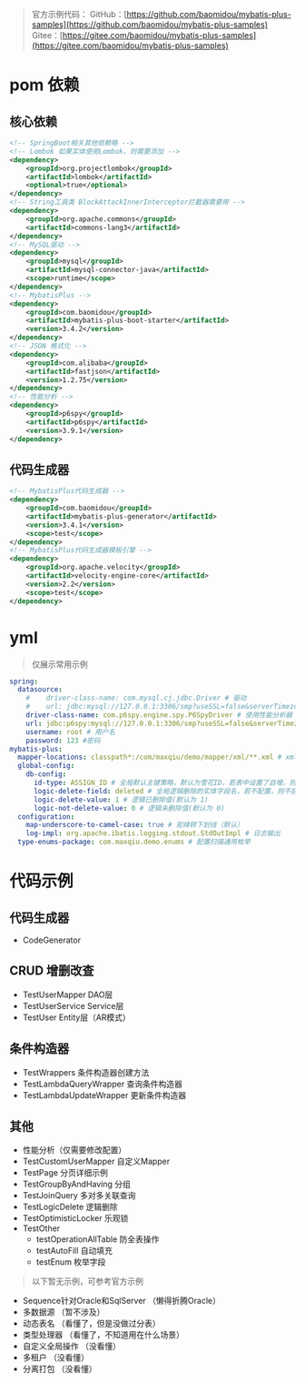 > 官方示例代码：
GitHub：[https://github.com/baomidou/mybatis-plus-samples](https://github.com/baomidou/mybatis-plus-samples)
Gitee：[https://gitee.com/baomidou/mybatis-plus-samples](https://gitee.com/baomidou/mybatis-plus-samples)

# pom 依赖

## 核心依赖

```xml
<!-- SpringBoot相关其他依赖略 -->
<!-- Lombok 如果实体使用Lombok，则需要添加 -->
<dependency>
    <groupId>org.projectlombok</groupId>
    <artifactId>lombok</artifactId>
    <optional>true</optional>
</dependency>
<!-- String工具类 BlockAttackInnerInterceptor拦截器需要用 -->
<dependency>
    <groupId>org.apache.commons</groupId>
    <artifactId>commons-lang3</artifactId>
</dependency>
<!-- MySQL驱动 -->
<dependency>
    <groupId>mysql</groupId>
    <artifactId>mysql-connector-java</artifactId>
    <scope>runtime</scope>
</dependency>
<!-- MybatisPlus -->
<dependency>
    <groupId>com.baomidou</groupId>
    <artifactId>mybatis-plus-boot-starter</artifactId>
    <version>3.4.2</version>
</dependency>
<!-- JSON 格式化 -->
<dependency>
    <groupId>com.alibaba</groupId>
    <artifactId>fastjson</artifactId>
    <version>1.2.75</version>
</dependency>
<!-- 性能分析 -->
<dependency>
    <groupId>p6spy</groupId>
    <artifactId>p6spy</artifactId>
    <version>3.9.1</version>
</dependency>
```

## 代码生成器

```xml
<!-- MybatisPlus代码生成器 -->
<dependency>
    <groupId>com.baomidou</groupId>
    <artifactId>mybatis-plus-generator</artifactId>
    <version>3.4.1</version>
    <scope>test</scope>
</dependency>
<!-- MybatisPlus代码生成器模板引擎 -->
<dependency>
    <groupId>org.apache.velocity</groupId>
    <artifactId>velocity-engine-core</artifactId>
    <version>2.2</version>
    <scope>test</scope>
</dependency>
```
# yml

> 仅展示常用示例

```yaml
spring:
  datasource:
    #    driver-class-name: com.mysql.cj.jdbc.Driver # 驱动
    #    url: jdbc:mysql://127.0.0.1:3306/smp?useSSL=false&serverTimezone=GMT%2B8&characterEncoding=utf8 # 连接地址
    driver-class-name: com.p6spy.engine.spy.P6SpyDriver # 使用性能分析器（开发时使用）
    url: jdbc:p6spy:mysql://127.0.0.1:3306/smp?useSSL=false&serverTimezone=GMT%2B8&characterEncoding=utf8 # 使用 性能分析器的 连接地址（开发时使用）
    username: root # 用户名
    password: 123 #密码
mybatis-plus:
  mapper-locations: classpath*:/com/maxqiu/demo/mapper/xml/**.xml # xml路径
  global-config:
    db-config:
      id-type: ASSIGN_ID # 全局默认主键策略，默认为雪花ID，若表中设置了自增，则生成的实体自动添加自增ID属性，参考 TestDelete
      logic-delete-field: deleted # 全局逻辑删除的实体字段名，若不配置，则不启用
      logic-delete-value: 1 # 逻辑已删除值(默认为 1)
      logic-not-delete-value: 0 # 逻辑未删除值(默认为 0)
  configuration:
    map-underscore-to-camel-case: true # 驼峰转下划线（默认）
    log-impl: org.apache.ibatis.logging.stdout.StdOutImpl # 日志输出
  type-enums-package: com.maxqiu.demo.enums # 配置扫描通用枚举
```

# 代码示例

## 代码生成器

- CodeGenerator

## CRUD 增删改查

- TestUserMapper DAO层
- TestUserService Service层
- TestUser Entity层（AR模式）

## 条件构造器

- TestWrappers 条件构造器创建方法
- TestLambdaQueryWrapper 查询条件构造器
- TestLambdaUpdateWrapper 更新条件构造器

## 其他

- 性能分析（仅需要修改配置）
- TestCustomUserMapper 自定义Mapper
- TestPage 分页详细示例
- TestGroupByAndHaving 分组
- TestJoinQuery 多对多关联查询
- TestLogicDelete 逻辑删除
- TestOptimisticLocker 乐观锁
- TestOther
  - testOperationAllTable 防全表操作
  - testAutoFill 自动填充
  - testEnum 枚举字段

> 以下暂无示例，可参考官方示例

- Sequence针对Oracle和SqlServer （懒得折腾Oracle）
- 多数据源 （暂不涉及）
- 动态表名 （看懂了，但是没做过分表）
- 类型处理器 （看懂了，不知道用在什么场景）
- 自定义全局操作 （没看懂）
- 多租户 （没看懂）
- 分离打包 （没看懂）